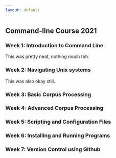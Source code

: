 ```yaml
---
layout: default
---
```


## Command-line Course 2021


### **Week 1:** Introduction to Command Line
This was pretty neat, nothing much tbh. 

### **Week 2:** Navigating Unix systems
This was also okay still. 
### **Week 3:** Basic Corpus Processing
### **Week 4:** Advanced Corpus Processing
### **Week 5:** Scripting and Configuration Files
### **Week 6:** Installing and Running Programs
### **Week 7:** Version Control using Github
